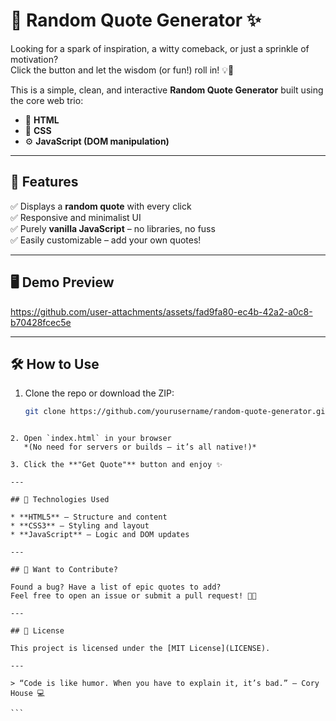 
# 🎲 Random Quote Generator ✨

Looking for a spark of inspiration, a witty comeback, or just a sprinkle of motivation?  
Click the button and let the wisdom (or fun!) roll in! 💡💬

This is a simple, clean, and interactive **Random Quote Generator** built using the core web trio:
- 🔹 **HTML**
- 🎨 **CSS**
- ⚙️ **JavaScript (DOM manipulation)**

---

## 🚀 Features

✅ Displays a **random quote** with every click  
✅ Responsive and minimalist UI  
✅ Purely **vanilla JavaScript** – no libraries, no fuss  
✅ Easily customizable – add your own quotes!  

---

## 🖥️ Demo Preview



https://github.com/user-attachments/assets/fad9fa80-ec4b-42a2-a0c8-b70428fcec5e



---

## 🛠️ How to Use

1. Clone the repo or download the ZIP:
   ```bash
   git clone https://github.com/yourusername/random-quote-generator.git
````

2. Open `index.html` in your browser
   *(No need for servers or builds – it’s all native!)*

3. Click the **"Get Quote"** button and enjoy ✨

---

## 🧠 Technologies Used

* **HTML5** – Structure and content
* **CSS3** – Styling and layout
* **JavaScript** – Logic and DOM updates

---

## 🌟 Want to Contribute?

Found a bug? Have a list of epic quotes to add?
Feel free to open an issue or submit a pull request! 🧑‍💻

---

## 📄 License

This project is licensed under the [MIT License](LICENSE).

---

> “Code is like humor. When you have to explain it, it’s bad.” – Cory House 💻

```


